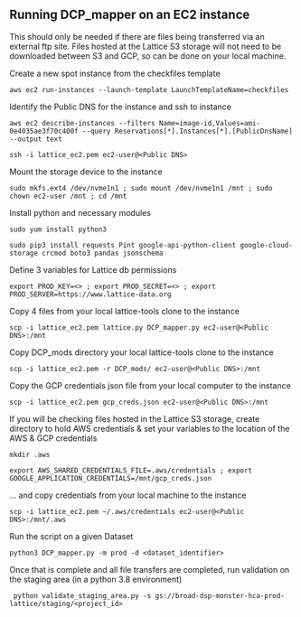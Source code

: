 Running DCP_mapper on an EC2 instance
---------------- 
This should only be needed if there are files being transferred via an external ftp site. Files hosted at the Lattice S3 storage will not need to be downloaded between S3 and GCP, so can be done on your local machine.
 
Create a new spot instance from the checkfiles template
```
aws ec2 run-instances --launch-template LaunchTemplateName=checkfiles
```
Identify the Public DNS for the instance and ssh to instance
```
aws ec2 describe-instances --filters Name=image-id,Values=ami-0e4035ae3f70c400f --query Reservations[*].Instances[*].[PublicDnsName] --output text
```
```
ssh -i lattice_ec2.pem ec2-user@<Public DNS>
```
Mount the storage device to the instance
```
sudo mkfs.ext4 /dev/nvme1n1 ; sudo mount /dev/nvme1n1 /mnt ; sudo chown ec2-user /mnt ; cd /mnt
```
Install python and necessary modules
```
sudo yum install python3
```
```
sudo pip3 install requests Pint google-api-python-client google-cloud-storage crcmod boto3 pandas jsonschema
```
Define 3 variables for Lattice db permissions
```
export PROD_KEY=<> ; export PROD_SECRET=<> ; export PROD_SERVER=https://www.lattice-data.org
```
Copy 4 files from your local lattice-tools clone to the instance
```
scp -i lattice_ec2.pem lattice.py DCP_mapper.py ec2-user@<Public DNS>:/mnt
```
Copy DCP_mods directory your local lattice-tools clone to the instance
```
scp -i lattice_ec2.pem -r DCP_mods/ ec2-user@<Public DNS>:/mnt
```

Copy the GCP credentials json file from your local computer to the instance
```
scp -i lattice_ec2.pem gcp_creds.json ec2-user@<Public DNS>:/mnt
```
If you will be checking files hosted in the Lattice S3 storage, create directory to hold AWS credentials & set your variables to the location of the AWS & GCP credentials
```
mkdir .aws
```
```
export AWS_SHARED_CREDENTIALS_FILE=.aws/credentials ; export GOOGLE_APPLICATION_CREDENTIALS=/mnt/gcp_creds.json
```
... and copy credentials from your local machine to the instance
```
scp -i lattice_ec2.pem ~/.aws/credentials ec2-user@<Public DNS>:/mnt/.aws
```
Run the script on a given Dataset
```
python3 DCP_mapper.py -m prod -d <dataset_identifier>
```
Once that is complete and all file transfers are completed, run validation on the staging area (in a python 3.8 environment)
```
 python validate_staging_area.py -s gs://broad-dsp-monster-hca-prod-lattice/staging/<project_id>
```
